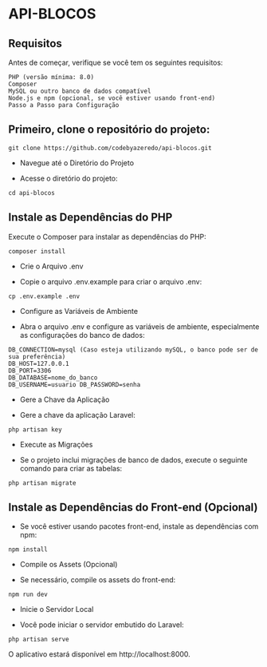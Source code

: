 # API-BLOCOS

## Requisitos

Antes de começar, verifique se você tem os seguintes requisitos:

```
PHP (versão mínima: 8.0)
Composer
MySQL ou outro banco de dados compatível
Node.js e npm (opcional, se você estiver usando front-end)
Passo a Passo para Configuração
```
## Primeiro, clone o repositório do projeto:
```
git clone https://github.com/codebyazeredo/api-blocos.git
```
- Navegue até o Diretório do Projeto

- Acesse o diretório do projeto:
```
cd api-blocos
``` 
## Instale as Dependências do PHP

Execute o Composer para instalar as dependências do PHP:
```
composer install
```
- Crie o Arquivo .env

- Copie o arquivo .env.example para criar o arquivo .env:
```
cp .env.example .env
```
- Configure as Variáveis de Ambiente

- Abra o arquivo .env e configure as variáveis de ambiente, especialmente as configurações do banco de dados:
```
DB_CONNECTION=mysql (Caso esteja utilizando mySQL, o banco pode ser de sua preferência)
DB_HOST=127.0.0.1 
DB_PORT=3306 
DB_DATABASE=nome_do_banco 
DB_USERNAME=usuario DB_PASSWORD=senha
```
- Gere a Chave da Aplicação

- Gere a chave da aplicação Laravel:
```
php artisan key
```
- Execute as Migrações

- Se o projeto inclui migrações de banco de dados, execute o seguinte comando para criar as tabelas:
```
php artisan migrate
```

## Instale as Dependências do Front-end (Opcional)

- Se você estiver usando pacotes front-end, instale as dependências com npm:
```
npm install
```

- Compile os Assets (Opcional)

- Se necessário, compile os assets do front-end:
```
npm run dev
```

- Inicie o Servidor Local

- Você pode iniciar o servidor embutido do Laravel:

```
php artisan serve
```

O aplicativo estará disponível em http://localhost:8000.
